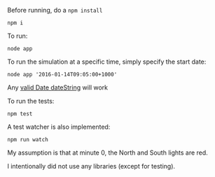 Before running, do a `npm install`
```
npm i
```

To run:
```
node app
```

To run the simulation at a specific time, simply specify the start date:
```
node app '2016-01-14T09:05:00+1000'
```
Any [valid Date dateString](https://developer.mozilla.org/en-US/docs/Web/JavaScript/Reference/Global_Objects/Date) will work

To run the tests:
```
npm test
```
A test watcher is also implemented:
```
npm run watch
```

My assumption is that at minute 0, the North and South lights are red.

I intentionally did not use any libraries (except for testing).